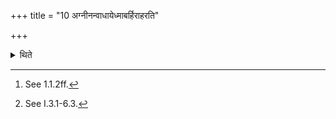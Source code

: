 +++
title = "10 अग्नीनन्वाधायेध्माबर्हिराहरति"

+++

<details><summary>थिते</summary>

10. After he has added fuel to the fires[^1] he brings the fuel and sacred grass.[^2]  

[^1]: See 1.1.2ff.  

[^2]: See I.3.1-6.3.
</details>
